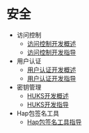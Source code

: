 # 安全

- 访问控制  
  - [访问控制开发概述](accesstoken-overview.md)
  - [访问控制开发指导](accesstoken-guidelines.md)
- 用户认证
  - [用户认证开发概述](userauth-overview.md)
  - [用户认证开发指导](userauth-guidelines.md)
- 密钥管理
  - [HUKS开发概述](huks-overview.md)
  - [HUKS开发指导](huks-guidelines.md)
- Hap包签名工具  
  - [Hap包签名工具指导](hapsigntool-guidelines.md)
